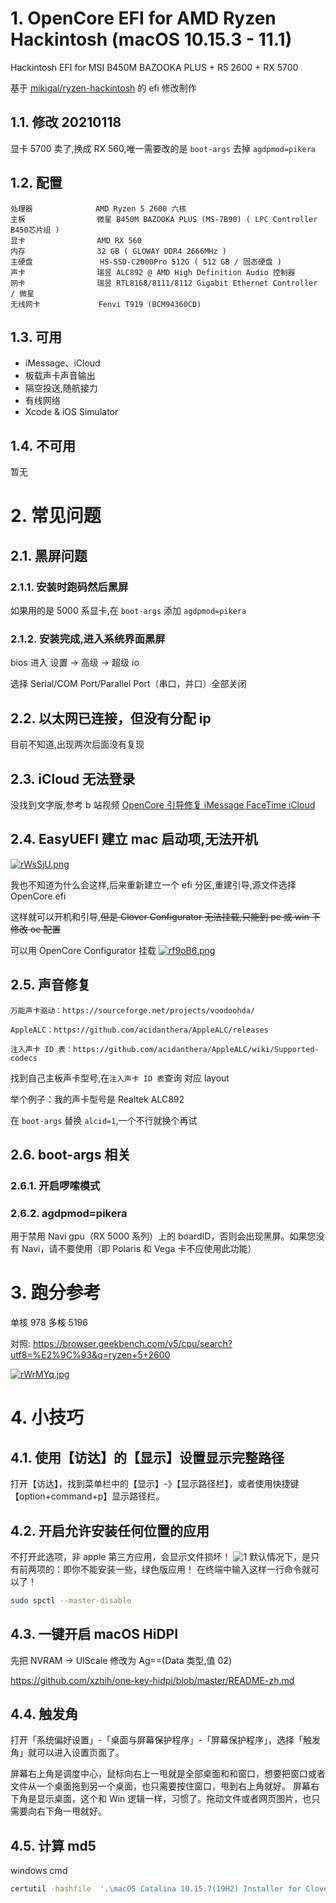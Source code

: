 # 1. OpenCore EFI for AMD Ryzen Hackintosh (macOS 10.15.3 - 11.1)

Hackintosh EFI for MSI B450M BAZOOKA PLUS + R5 2600 + RX 5700

基于 [mikigal/ryzen-hackintosh](https://github.com/mikigal/ryzen-hackintosh) 的 efi 修改制作

## 1.1. 修改 20210118

显卡 5700 卖了,换成 RX 560,唯一需要改的是 `boot-args` 去掉 `agdpmod=pikera`

## 1.2. 配置

```
处理器              AMD Ryzen 5 2600 六核
主板                微星 B450M BAZOOKA PLUS (MS-7B90) ( LPC Controller B450芯片组 )
显卡                AMD RX 560
内存                32 GB ( GLOWAY DDR4 2666MHz )
主硬盘               HS-SSD-C2000Pro 512G ( 512 GB / 固态硬盘 )
声卡                瑞昱 ALC892 @ AMD High Definition Audio 控制器
网卡                瑞昱 RTL8168/8111/8112 Gigabit Ethernet Controller / 微星
无线网卡             Fenvi T919 (BCM94360CD)
```

## 1.3. 可用

- iMessage、iCloud
- 板载声卡声音输出
- 隔空投送,随航接力
- 有线网络
- Xcode & iOS Simulator

## 1.4. 不可用

暂无

# 2. 常见问题

## 2.1. 黑屏问题

### 2.1.1. 安装时跑码然后黑屏

如果用的是 5000 系显卡,在 `boot-args` 添加 `agdpmod=pikera`

### 2.1.2. 安装完成,进入系统界面黑屏

bios 进入 设置 -> 高级 -> 超级 io

选择 Serial/COM Port/Parallel Port（串口，并口）全部关闭

## 2.2. 以太网已连接，但没有分配 ip

目前不知道,出现两次后面没有复现

## 2.3. iCloud 无法登录

没找到文字版,参考 b 站视频 [OpenCore 引导修复 iMessage FaceTime iCloud](https://www.bilibili.com/video/BV1hi4y1g7PV?from=search&seid=14246758270184094809)

## 2.4. EasyUEFI 建立 mac 启动项,无法开机

[![rWsSjU.png](https://s3.ax1x.com/2020/12/25/rWsSjU.png)](https://imgchr.com/i/rWsSjU)

我也不知道为什么会这样,后来重新建立一个 efi 分区,重建引导,源文件选择 OpenCore.efi

这样就可以开机和引导,<del>但是 Clover Configurator 无法挂载,只能到 pe 或 win 下修改 oc 配置</del>

可以用 OpenCore Configurator 挂载
[![rf9oB6.png](https://s3.ax1x.com/2020/12/25/rf9oB6.png)](https://imgchr.com/i/rf9oB6)

## 2.5. 声音修复

    万能声卡驱动：https://sourceforge.net/projects/voodoohda/

    AppleALC：https://github.com/acidanthera/AppleALC/releases

    注入声卡 ID 表：https://github.com/acidanthera/AppleALC/wiki/Supported-codecs

找到自己主板声卡型号,在`注入声卡 ID 表`查询 对应 layout

举个例子：我的声卡型号是 Realtek ALC892

在 `boot-args` 替换 `alcid=1`,一个不行就换个再试

## 2.6. boot-args 相关

### 2.6.1. 开启啰嗦模式

### 2.6.2. agdpmod=pikera

用于禁用 Navi gpu（RX 5000 系列）上的 boardID，否则会出现黑屏。如果您没有 Navi，请不要使用（即 Polaris 和 Vega 卡不应使用此功能）

# 3. 跑分参考

单核 978 多核 5196

对照: https://browser.geekbench.com/v5/cpu/search?utf8=%E2%9C%93&q=ryzen+5+2600

[![rWrMYq.jpg](https://s3.ax1x.com/2020/12/25/rWrMYq.jpg)](https://imgchr.com/i/rWrMYq)

# 4. 小技巧

## 4.1. 使用【访达】的【显示】设置显示完整路径

打开【访达】，找到菜单栏中的【显示】-》【显示路径栏】，或者使用快捷键【option+command+p】显示路径栏。

## 4.2. 开启允许安装任何位置的应用

不打开此选项，非 apple 第三方应用，会显示文件损坏！
![1](https://box.kancloud.cn/a4f224692466148a597353b7d700334a_727x620.png)
默认情况下，是只有前两项的：即你不能安装一些，绿色版应用！
在终端中输入这样一行命令就可以了！

```bash
sudo spctl --master-disable

```

## 4.3. 一键开启 macOS HiDPI

先把 NVRAM -> UIScale 修改为 Ag==(Data 类型,值 02)

https://github.com/xzhih/one-key-hidpi/blob/master/README-zh.md

## 4.4. 触发角

打开「系统偏好设置」-「桌面与屏幕保护程序」-「屏幕保护程序」，选择「触发角」就可以进入设置页面了。

屏幕右上角是调度中心，鼠标向右上一甩就是全部桌面和和窗口，想要把窗口或者文件从一个桌面拖到另一个桌面，也只需要按住窗口，甩到右上角就好。
屏幕右下角是显示桌面，这个和 Win 逻辑一样，习惯了。拖动文件或者网页图片，也只需要向右下角一甩就好。

## 4.5. 计算 md5

windows cmd

```bash
certutil -hashfile  '.\macOS Catalina 10.15.7(19H2) Installer for Clover 5122 and WEPE.dmg'  MD5
```
